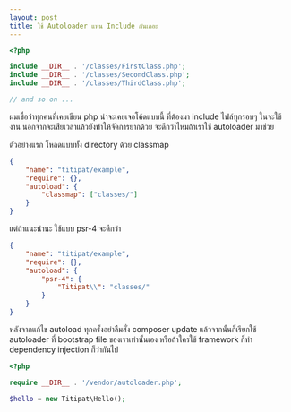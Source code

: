 ```yaml
---
layout: post
title: ใช้ Autoloader แทน Include กันเถอะ
---
```


```php
<?php

include __DIR__ . '/classes/FirstClass.php';
include __DIR__ . '/classes/SecondClass.php';
include __DIR__ . '/classes/ThirdClass.php';

// and so on ...
```

ผมเชื่อว่าทุกคนที่เคยเขียน php น่าจะเคยเจอโค้ดแบบนี้ ที่ต้องมา include ไฟล์ทุกรอบๆ ในจะใช้งาน นอกจากจะเสียเวลาแล้วยังทำให้จัดการยากด้วย จะดีกว่าไหมถ้าเราใช้ autoloader มาช่วย

ตัวอย่างแรก โหลดแบบทั้ง directory ด้วย classmap

```json
{
    "name": "titipat/example",
    "require": {},
    "autoload": {
        "classmap": ["classes/"]
    }
}
```

แต่ถ้าแนะนำนะ ใช้แบบ psr-4 จะดีกว่า

```json
{
    "name": "titipat/example",
    "require": {},
    "autoload": {
        "psr-4": {
            "Titipat\\": "classes/"
        }
    }
}
```

หลังจากแก้ไข autoload ทุกครั้งอย่าลืมสั่ง composer update แล้วจากนั้นก็เรียกใช้ autoloader ที่ bootstrap file ของเราเท่านั้นเอง หรือถ้าใครใช้ framework ก็ทำ dependency injection ก็ว่ากันไป

```php
<?php

require __DIR__ . '/vendor/autoloader.php';

$hello = new Titipat\Hello();
```
